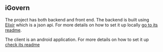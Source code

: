 ## iGovern

The project has both backend and front end. The backend is built using [Elixir](https://elixir-lang.org/) which is a json api. For more details on how to set it up locally [go to its readme](./backend/README.md).

The client is an android application. For more details on how to set it up [check its readme](./android/README.md)